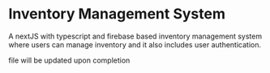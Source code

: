 # Inventory Management System


A nextJS with typescript and firebase based inventory management system where users can manage inventory and it also includes user authentication.

file will be updated upon completion